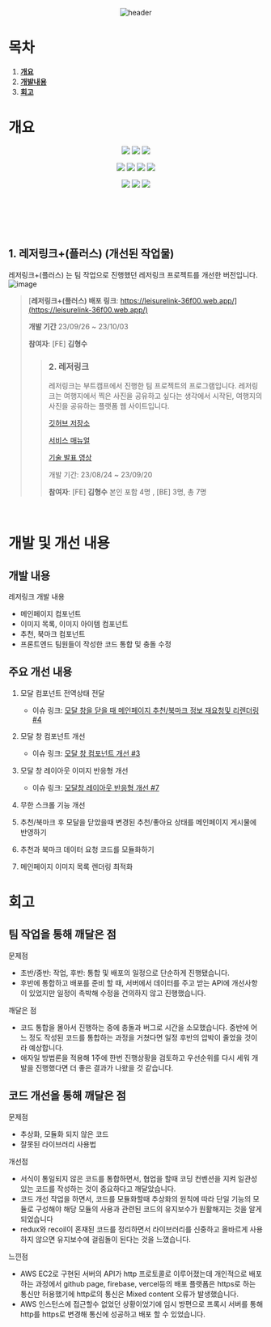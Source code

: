 <div align="center">
	
![header](https://capsule-render.vercel.app/api?type=waving&color=gradient&height=300&section=header&text=Leisure%20Link%+&fontSize=70&fontColor=FFFFFF&animation=fadeIn&stroke=000000)

</div>

# 목차
1. [**개요**](#개요)
2. [**개발내용**](#개발-및-개선-내용)
3. [**회고**](#회고)


# 개요

<div align="center">
	
<img src="https://img.shields.io/badge/html5-E34F26?style=for-the-badge&logo=html5&logoColor=white"> <img src="https://img.shields.io/badge/css3-1572B6?style=for-the-badge&logo=css3&logoColor=white"> <img src="https://img.shields.io/badge/javascript-F7DF1E?style=for-the-badge&logo=javascript&logoColor=white"> 

<img src="https://img.shields.io/badge/react-61DAFB?style=for-the-badge&logo=react&logoColor=white"> <img src="https://img.shields.io/badge/React Router-CA4245?style=for-the-badge&logo=react router&logoColor=white"> <img src="https://img.shields.io/badge/recoil-3578E5?style=for-the-badge&logo=recoil&logoColor=white"> <img src="https://img.shields.io/badge/Axios-5A29E4?style=for-the-badge&logo=Axios&logoColor=white">

<img src="https://img.shields.io/badge/Amazon AWS-232F3E?style=for-the-badge&logo=AmazonAWS&logoColor=white"> <img src="https://img.shields.io/badge/Amazon EC2-FF9900?style=for-the-badge&logo=AmazonEC2&logoColor=white"> <img src="https://img.shields.io/badge/Firebase-FFCA28?style=for-the-badge&logo=Firebase&logoColor=white"> 

<br/>
</div>

<br/>
<br/>
<br/>

## 1. **레저링크+(플러스)** (개선된 작업물)

레저링크+(플러스) 는 팀 작업으로 진행했던 레저링크 프로젝트를 개선한 버전입니다.
![image](https://github.com/gimhyoungsoo/Leisure-Link/assets/85207564/9d356c0a-81f7-4856-896f-9e3b7fe3fdd3)


>[**레저링크+(플러스) 배포 링크**: https://leisurelink-36f00.web.app/](https://leisurelink-36f00.web.app/)
>
>**개발 기간**
>23/09/26 ~ 23/10/03
>
>**참여자**:
> [FE] **김형수**
>
>> ### 2. 레저링크
>>레저링크는 부트캠프에서 진행한 팀 프로젝트의 프로그램입니다.
>>레저링크는 여행지에서 찍은 사진을 공유하고 싶다는 생각에서 시작된, 여행지의 사진을 공유하는 플랫폼 웹 사이트입니다.
>> 
>>[깃허브 저장소](https://github.com/codestates-seb/seb45_main_030)
>> 
>>[서비스 매뉴얼](https://docs.google.com/presentation/d/1kf5DykqZihYaiozTICohrnm0y2izw0VrStzX95gFwqw/edit?usp=sharing)
>> 
>>[기술 발표 영상](https://www.youtube.com/watch?v=CJrZyZfZDsw)
>> 
>> 개발 기간: 23/08/24 ~ 23/09/20
>> 
>>**참여자**: [FE] **김형수** 본인 포함 4명 , [BE] 3명,  총 7명

<br/>



# 개발 및 개선 내용

## 개발 내용
레저링크 
개발 내용
- 메인페이지 컴포넌트
- 이미지 목록, 이미지 아이템 컴포넌트
- 추천, 북마크 컴포넌트
- 프론트엔드 팀원들이 작성한 코드 통합 및 충돌 수정


## 주요 개선 내용

1. 모달 컴포넌트 전역상태 전달
    - 이슈 링크: [모달 창을 닫을 때 메인페이지 추천/북마크 정보 재요청및 리렌더링 #4](https://github.com/gimhyoungsoo/Leisure-Link/issues/4)

2. 모달 창 컴포넌트 개선
    - 이슈 링크: [모달 창 컴포넌트 개선 #3](https://github.com/gimhyoungsoo/Leisure-Link/issues/3)

3. 모달 창 레이아웃 이미지 반응형 개선
    - 이슈 링크: [모달창 레이아웃 반응형 개선 #7](https://github.com/gimhyoungsoo/Leisure-Link/issues/7)
      
3. 무한 스크롤 기능 개선

4. 추천/북마크 후 모달을 닫았을때 변경된 추천/좋아요 상태를 메인페이지 게시물에 반영하기

5. 추천과 북마크 데이터 요청 코드를 모듈화하기

6. 메인페이지 이미지 목록 렌더링 최적화

# 회고

## 팀 작업을 통해 깨달은 점

문제점
- 초반/중반: 작업, 후반: 통합 및 배포의 일정으로 단순하게 진행됐습니다.
- 후반에 통합하고 배포를 준비 할 때, 서버에서 데이터를 주고 받는 API에 개선사항이 있었지만 일정이 촉박해 수정을 건의하지 않고 진행했습니다.
  
깨달은 점
- 코드 통합을 몰아서 진행하는 중에 충돌과 버그로 시간을 소모했습니다. 중반에 어느 정도 작성된 코드를 통합하는 과정을 거쳤다면 일정 후반의 압박이 줄었을 것이라 예상합니다.
- 애자일 방법론을 적용해 1주에 한번 진행상황을 검토하고 우선순위를 다시 세워 개발을 진행했다면 더 좋은 결과가 나왔을 것 같습니다.
 
## 코드 개선을 통해 깨달은 점

문제점
- 추상화, 모듈화 되지 않은 코드
- 잘못된 라이브러리 사용법

개선점
- 서식이 통일되지 않은 코드를 통합하면서, 협업을 할때 코딩 컨벤션을 지켜 일관성 있는 코드를 작성하는 것이 중요하다고 깨달았습니다. 
- 코드 개선 작업을 하면서, 코드를 모듈화할때 추상화의 원칙에 따라 단일 기능의 모듈로 구성해야 해당 모듈의 사용과 관련된 코드의 유지보수가 원활해지는 것을 알게되었습니다
- redux와 recoil이 혼재된 코드를 정리하면서 라이브러리를 신중하고 올바르게 사용하지 않으면 유지보수에 걸림돌이 된다는 것을 느꼈습니다.
  
느낀점
- AWS EC2로 구현된 서버의 API가 http 프로토콜로 이루어졌는데 개인적으로 배포하는 과정에서 github page, firebase, vercel등의 배포 플랫폼은 https로 하는 통신만 허용했기에 http로의 통신은 Mixed content 오류가 발생했습니다.
- AWS 인스턴스에 접근할수 없었던 상황이었기에 임시 방편으로 프록시 서버를 통해 http를 https로 변경해 통신에 성공하고 배포 할 수 있었습니다.


